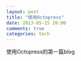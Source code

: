 ```yaml
---
layout: post
title: "使用Octopress"
date: 2013-05-15 20:00
comments: true
categories: tech
---
```


使用Octopress的第一篇blog